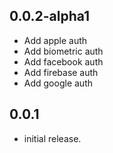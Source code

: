 ## 0.0.2-alpha1

* Add apple auth
* Add biometric auth
* Add facebook auth
* Add firebase auth
* Add google auth

## 0.0.1

* initial release.
